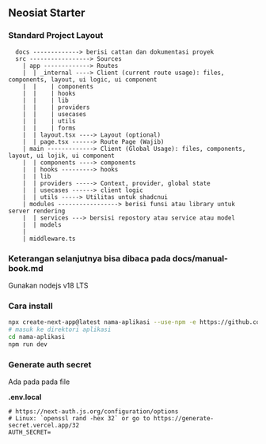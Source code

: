 ## Neosiat Starter

### Standard Project Layout

```
  docs -------------> berisi cattan dan dokumentasi proyek
  src -----------------> Sources
    | app -------------> Routes
    |  | _internal ----> Client (current route usage): files, components, layout, ui logic, ui component
    |  |    | components
    |  |    | hooks
    |  |    | lib
    |  |    | providers
    |  |    | usecases
    |  |    | utils
    |  |    | forms
    |  | layout.tsx ----> Layout (optional)
    |  | page.tsx ------> Route Page (Wajib)
    | main -------------> Client (Global Usage): files, components, layout, ui lojik, ui component
    |  | components ----> components
    |  | hooks ---------> hooks
    |  | lib
    |  | providers -----> Context, provider, global state
    |  | usecases ------> client logic
    |  | utils -----> Utilitas untuk shadcnui
    | modules -----------------> berisi funsi atau library untuk server rendering
    |  | services ---> bersisi repostory atau service atau model
    |  | models
    | 
    | middleware.ts
```

### Keterangan selanjutnya bisa dibaca pada docs/manual-book.md

Gunakan nodejs v18 LTS

### Cara install

```sh
npx create-next-app@latest nama-aplikasi --use-npm -e https://github.com/Pustikom-UNG/neosiat-mahasiswa
# masuk ke direktori aplikasi
cd nama-aplikasi
npm run dev
```

### Generate auth secret

Ada pada pada file

**.env.local**

```
# https://next-auth.js.org/configuration/options
# Linux: `openssl rand -hex 32` or go to https://generate-secret.vercel.app/32
AUTH_SECRET=
```
